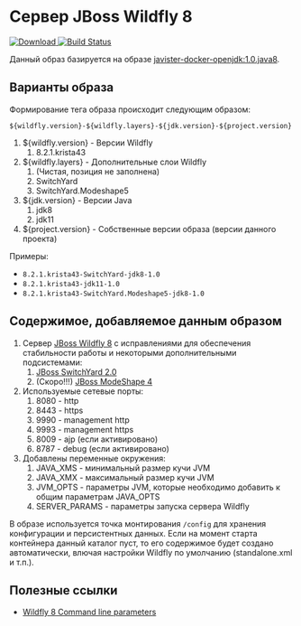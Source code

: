 # Сервер JBoss Wildfly 8

[ ![Download](https://api.bintray.com/packages/javister/docker/javister%3Ajavister-docker-wildfly/images/download.svg) ](https://bintray.com/javister/docker/javister%3Ajavister-docker-wildfly/_latestVersion)
[![Build Status](https://travis-ci.org/javister/javister-docker-wildfly.svg?branch=master)](https://travis-ci.org/javister/javister-docker-wildfly)

Данный образ базируется на образе [javister-docker-openjdk:1.0.java8](https://github.com/javister/javister-docker-openjdk).

## Варианты образа

Формирование тега образа происходит следующим образом:

```
${wildfly.version}-${wildfly.layers}-${jdk.version}-${project.version}
```

1. ${wildfly.version} - Версии Wildfly
    1. 8.2.1.krista43
2. ${wildfly.layers} - Дополнительные слои Wildfly
    1. (Чистая, позиция не заполнена)
    2. SwitchYard
    3. SwitchYard.Modeshape5
3. ${jdk.version} - Версии Java
    1. jdk8
    2. jdk11
4. ${project.version} - Собственные версии образа (версии данного проекта)

Примеры:

* `8.2.1.krista43-SwitchYard-jdk8-1.0`
* `8.2.1.krista43-jdk11-1.0`
* `8.2.1.krista43-SwitchYard.Modeshape5-jdk8-1.0`

## Содержимое, добавляемое данным образом

1. Сервер [JBoss Wildfly 8](http://wildfly.org/) с исправлениями для обеспечения стабильности работы и некоторыми дополнительными подсистемами:
    1. [JBoss SwitchYard 2.0](http://switchyard.jboss.org/)
    2. (Скоро!!!) [JBoss ModeShape 4](http://modeshape.jboss.org/)
2. Используемые сетевые порты:
    1. 8080 - http
    2. 8443 - https
    3. 9990 - management http
    4. 9993 - management https
    5. 8009 - ajp (если активировано)
    6. 8787 - debug (если активировано)
3. Добавлены переменные окружения:
    1. JAVA_XMS - минимальный размер кучи JVM
    2. JAVA_XMX - максимальный размер кучи JVM
    3. JVM_OPTS - параметры JVM, которые необходимо добавить к общим параметрам JAVA_OPTS
    4. SERVER_PARAMS - параметры запуска сервера Wildfly

В образе используется точка монтирования `/config` для хранения конфигурации и персистентных данных. Если на момент старта контейнера данный
каталог пуст, то его содержимое будет создано автоматически, влючая настройки Wildfly по умолчанию (standalone.xml и т.п.).

## Полезные ссылки

* [Wildfly 8 Command line parameters](https://docs.jboss.org/author/display/WFLY8/Command+line+parameters)
